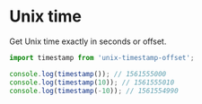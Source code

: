 # Unix time

Get Unix time exactly in seconds or offset.

```js
import timestamp from 'unix-timestamp-offset';

console.log(timestamp()); // 1561555000
console.log(timestamp(10)); // 1561555010
console.log(timestamp(-10)); // 1561554990

```
